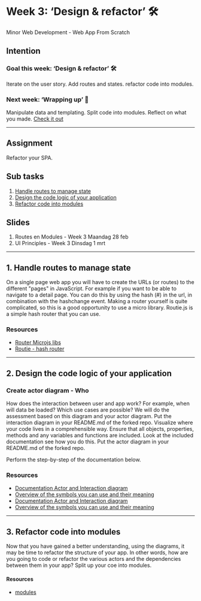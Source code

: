 # Week 3: ‘Design & refactor’ 🛠

Minor Web Development - Web App From Scratch

## Intention

### Goal this week: ‘Design & refactor’ 🛠

Iterate on the user story. Add routes and states. refactor code into modules.

### Next week: ‘Wrapping up’ 🎁

Manipulate data and templating. Split code into modules. Reflect on what you made. [Check it out](https://github.com/cmda-minor-web/web-app-from-scratch-2122/blob/main/course/week-4.md)

---

## Assignment

Refactor your SPA.

## Sub tasks

1. [Handle routes to manage state](#1-handle-routes-to-manage-state)
2. [Design the code logic of your application](#2-design-the-code-logic-of-your-application)
3. [Refactor code into modules](#3-refactor-code-into-modules)

## Slides

1. Routes en Modules - Week 3 Maandag 28 feb
2. UI Principles - Week 3 Dinsdag 1 mrt

--- 

## 1. Handle routes to manage state 

On a single page web app you will have to create the URLs (or routes) to the different "pages" in JavaScript. For example if you want to be able to navigate to a detail page. You can do this by using the hash (#) in the url, in combination with the hashchange event. Making a router yourself is quite complicated, so this is a good opportunity to use a micro library. Routie.js is a simple hash router that you can use.

### Resources

- [Router Microjs libs](http://microjs.com/#router)
- [Routie - hash router](http://projects.jga.me/routie/)  


---

## 2. Design the code logic of your application 

### Create actor diagram - Who

How does the interaction between user and app work? For example, when will data be loaded? Which use cases are possible? We will do the assessment based on this diagram and your actor diagram. Put the interaction diagram in your README.md of the forked repo.
Visualize where your code lives in a comprehensible way. Ensure that all objects, properties, methods and any variables and functions are included. Look at the included documentation see how you do this. Put the actor diagram in your README.md of the forked repo.

Perform the step-by-step of the documentation below.

### Resources

- [Documentation Actor and Interaction diagram](https://docs.google.com/document/d/1445IOuXNTlCki89WkGSZxwJoxbHkdzuFgp53KCC9WOc/edit?usp=sharing)  
- [Overview of the symbols you can use and their meaning](https://www.gliffy.com/blog/how-to-flowchart-basic-symbols-part-1-of-3)
- [Documentation Actor and Interaction diagram](https://docs.google.com/document/d/1445IOuXNTlCki89WkGSZxwJoxbHkdzuFgp53KCC9WOc/edit?usp=sharing)  
- [Overview of the symbols you can use and their meaning](https://www.gliffy.com/blog/how-to-flowchart-basic-symbols-part-1-of-3)

---

## 3. Refactor code into modules 

Now that you have gained a better understanding, using the diagrams, it may be time to refactor the structure of your app. In other words, how are you going to code or refactor the various actors and the dependencies between them in your app? Split up your coe into modules.

#### Resources

- [modules](...)    


